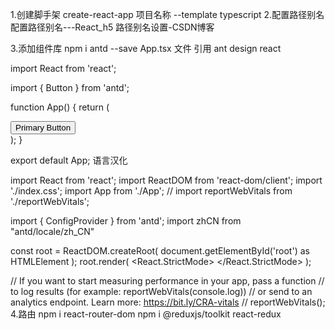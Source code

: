 1.创建脚手架
create-react-app 项目名称 --template typescript
2.配置路径别名
配置路径别名---React_h5 路径别名设置-CSDN博客

3.添加组件库
npm i antd --save
  App.tsx 文件  引用 ant design react

import React from 'react';
 
import { Button } from 'antd';
 
function App() {
  return (
    <div className="App">
      <Button type="primary">Primary Button</Button>
    </div>
  );
}
 
export default App;
语言汉化

import React from 'react';
import ReactDOM from 'react-dom/client';
import './index.css';
import App from './App';
// import reportWebVitals from './reportWebVitals';
 
import { ConfigProvider } from 'antd';
import zhCN from "antd/locale/zh_CN"
 
const root = ReactDOM.createRoot(
  document.getElementById('root') as HTMLElement
);
root.render(
  <React.StrictMode>
    <ConfigProvider locale={zhCN}>
      <App />
    </ConfigProvider>
  </React.StrictMode>
);
 
// If you want to start measuring performance in your app, pass a function
// to log results (for example: reportWebVitals(console.log))
// or send to an analytics endpoint. Learn more: https://bit.ly/CRA-vitals
// reportWebVitals();
4.路由
npm i react-router-dom
npm i @reduxjs/toolkit react-redux